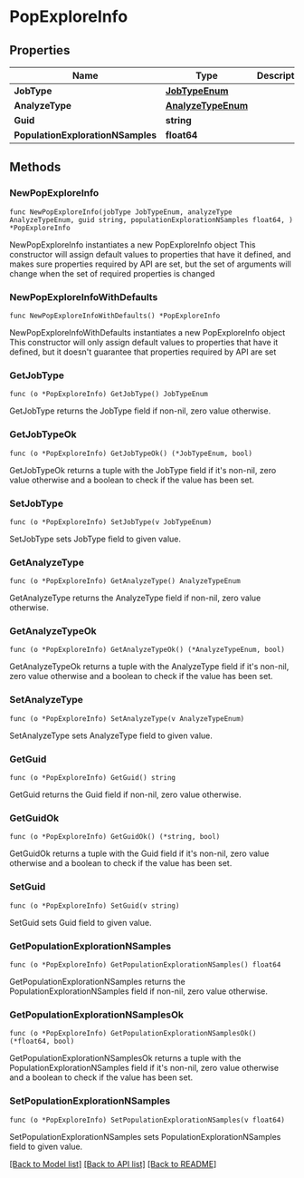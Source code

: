 # PopExploreInfo

## Properties

Name | Type | Description | Notes
------------ | ------------- | ------------- | -------------
**JobType** | [**JobTypeEnum**](JobTypeEnum.md) |  | 
**AnalyzeType** | [**AnalyzeTypeEnum**](AnalyzeTypeEnum.md) |  | 
**Guid** | **string** |  | 
**PopulationExplorationNSamples** | **float64** |  | 

## Methods

### NewPopExploreInfo

`func NewPopExploreInfo(jobType JobTypeEnum, analyzeType AnalyzeTypeEnum, guid string, populationExplorationNSamples float64, ) *PopExploreInfo`

NewPopExploreInfo instantiates a new PopExploreInfo object
This constructor will assign default values to properties that have it defined,
and makes sure properties required by API are set, but the set of arguments
will change when the set of required properties is changed

### NewPopExploreInfoWithDefaults

`func NewPopExploreInfoWithDefaults() *PopExploreInfo`

NewPopExploreInfoWithDefaults instantiates a new PopExploreInfo object
This constructor will only assign default values to properties that have it defined,
but it doesn't guarantee that properties required by API are set

### GetJobType

`func (o *PopExploreInfo) GetJobType() JobTypeEnum`

GetJobType returns the JobType field if non-nil, zero value otherwise.

### GetJobTypeOk

`func (o *PopExploreInfo) GetJobTypeOk() (*JobTypeEnum, bool)`

GetJobTypeOk returns a tuple with the JobType field if it's non-nil, zero value otherwise
and a boolean to check if the value has been set.

### SetJobType

`func (o *PopExploreInfo) SetJobType(v JobTypeEnum)`

SetJobType sets JobType field to given value.


### GetAnalyzeType

`func (o *PopExploreInfo) GetAnalyzeType() AnalyzeTypeEnum`

GetAnalyzeType returns the AnalyzeType field if non-nil, zero value otherwise.

### GetAnalyzeTypeOk

`func (o *PopExploreInfo) GetAnalyzeTypeOk() (*AnalyzeTypeEnum, bool)`

GetAnalyzeTypeOk returns a tuple with the AnalyzeType field if it's non-nil, zero value otherwise
and a boolean to check if the value has been set.

### SetAnalyzeType

`func (o *PopExploreInfo) SetAnalyzeType(v AnalyzeTypeEnum)`

SetAnalyzeType sets AnalyzeType field to given value.


### GetGuid

`func (o *PopExploreInfo) GetGuid() string`

GetGuid returns the Guid field if non-nil, zero value otherwise.

### GetGuidOk

`func (o *PopExploreInfo) GetGuidOk() (*string, bool)`

GetGuidOk returns a tuple with the Guid field if it's non-nil, zero value otherwise
and a boolean to check if the value has been set.

### SetGuid

`func (o *PopExploreInfo) SetGuid(v string)`

SetGuid sets Guid field to given value.


### GetPopulationExplorationNSamples

`func (o *PopExploreInfo) GetPopulationExplorationNSamples() float64`

GetPopulationExplorationNSamples returns the PopulationExplorationNSamples field if non-nil, zero value otherwise.

### GetPopulationExplorationNSamplesOk

`func (o *PopExploreInfo) GetPopulationExplorationNSamplesOk() (*float64, bool)`

GetPopulationExplorationNSamplesOk returns a tuple with the PopulationExplorationNSamples field if it's non-nil, zero value otherwise
and a boolean to check if the value has been set.

### SetPopulationExplorationNSamples

`func (o *PopExploreInfo) SetPopulationExplorationNSamples(v float64)`

SetPopulationExplorationNSamples sets PopulationExplorationNSamples field to given value.



[[Back to Model list]](../README.md#documentation-for-models) [[Back to API list]](../README.md#documentation-for-api-endpoints) [[Back to README]](../README.md)


